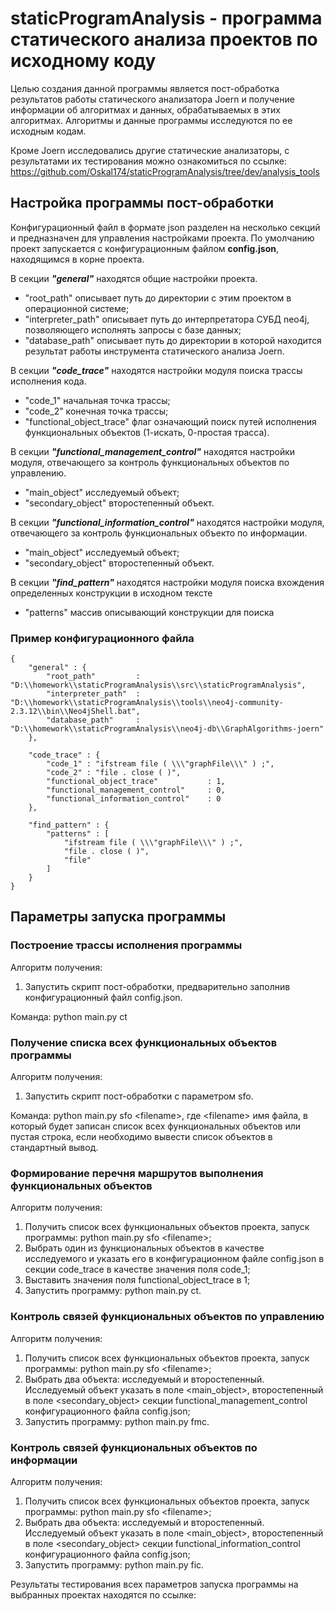 staticProgramAnalysis - программа статического анализа проектов по исходному коду
=====================

Целью создания данной программы является пост-обработка результатов работы статического анализатора Joern и получение информации об алгоритмах и данных, обрабатываемых в этих алгоритмах. Алгоритмы и данные программы исследуются по ее исходным кодам.

Кроме Joern исследовались другие статические анализаторы, с результатами их тестирования можно ознакомиться по ссылке: <https://github.com/Oskal174/staticProgramAnalysis/tree/dev/analysis_tools>

Настройка программы пост-обработки
-----------------------------------

Конфигурационный файл в формате json разделен на несколько секций и предназначен для управления настройками проекта. По умолчанию проект запускается с конфигурационным файлом **config.json**, находящимся в корне проекта.

В секции ***"general"*** находятся общие настройки проекта. 
- "root_path" описывает путь до директории с этим проектом в операционной системе;
- "interpreter_path" описывает путь до интерпретатора СУБД neo4j, позволяющего исполнять запросы с базе данных;
- "database_path" описывает путь до директории в которой находится результат работы инструмента статического анализа Joern.

В секции ***"code_trace"*** находятся настройки модуля поиска трассы исполнения кода.
- "code_1" начальная точка трассы;
- "code_2" конечная точка трассы;
- "functional_object_trace" флаг означающий поиск путей исполнения функциональных объектов (1-искать, 0-простая трасса).

В секции ***"functional_management_control"*** находятся настройки модуля, отвечающего за контроль функциональных объектов по управлению.
- "main_object" исследуемый объект;
- "secondary_object" второстепенный объект.

В секции ***"functional_information_control"*** находятся настройки модуля, отвечающего за контроль функциональных объекто по информации.
- "main_object" исследуемый объект;
- "secondary_object" второстепенный объект.

В секции ***"find_pattern"*** находятся настройки модуля поиска вхождения определенных конструкции в исходном тексте
- "patterns" массив описывающий конструкции для поиска

### Пример конфигурационного файла

    {
        "general" : {
            "root_path"         : "D:\\homework\\staticProgramAnalysis\\src\\staticProgramAnalysis",
            "interpreter_path"  : "D:\\homework\\staticProgramAnalysis\\tools\\neo4j-community-2.3.12\\bin\\Neo4jShell.bat",
            "database_path"     : "D:\\homework\\staticProgramAnalysis\\neo4j-db\\GraphAlgorithms-joern"
        },
    
        "code_trace" : {
            "code_1" : "ifstream file ( \\\"graphFile\\\" ) ;",
            "code_2" : "file . close ( )",
            "functional_object_trace"           : 1,
            "functional_management_control"     : 0,
            "functional_information_control"    : 0
        },
    
        "find_pattern" : {
            "patterns" : [
                "ifstream file ( \\\"graphFile\\\" ) ;",
                "file . close ( )",
                "file"
            ]
        }
    }
   
   
Параметры запуска программы
-----------------------------------

### Построение трассы исполнения программы

Алгоритм получения:
1. Запустить скрипт пост-обработки, предварительно заполнив конфигурационный файл config.json.

Команда: python main.py ct

### Получение списка всех функциональных объектов программы

Алгоритм получения:
1. Запустить скрипт пост-обработки с параметром sfo.

Команда: python main.py sfo \<filename\>, где \<filename\> имя файла, в который будет записан список всех функциональных объектов или пустая строка, если необходимо вывести список объектов в стандартный вывод.

### Формирование перечня маршрутов выполнения функциональных объектов

Алгоритм получения:
1. Получить список всех функциональных объектов проекта, запуск программы: python main.py sfo \<filename\>;
2. Выбрать один из функциональных объектов в качестве исследуемого и указать его в конфигурационном файле config.json в секции code_trace в качестве значения поля code_1;
3. Выставить значения поля functional_object_trace в 1;
4. Запустить программу: python main.py ct.

### Контроль связей функциональных объектов по управлению

Алгоритм получения:
1. Получить список всех функциональных объектов проекта, запуск программы: python main.py sfo \<filename\>;
2. Выбрать два объекта: исследуемый и второстепенный. Исследуемый объект указать в поле \<main_object\>, второстепенный в поле \<secondary_object\> секции functional_management_control конфигурационного файла config.json;
3. Запустить программу: python main.py fmc.

### Контроль связей функциональных объектов по информации
Алгоритм получения:
1. Получить список всех функциональных объектов проекта, запуск программы: python main.py sfo \<filename\>;
2. Выбрать два объекта: исследуемый и второстепенный. Исследуемый объект указать в поле \<main_object\>, второстепенный в поле \<secondary_object\> секции functional_information_control конфигурационного файла config.json;
3. Запустить программу: python main.py fic.

Результаты тестирования всех параметров запуска программы на выбранных проектах находятся по ссылке: 